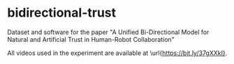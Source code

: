 # bidirectional-trust
Dataset and software for the paper "A Unified Bi-Directional Model for Natural and Artificial Trust in Human-Robot Collaboration"


All videos used in the experiment are available at \url{https://bit.ly/37gXXkI}.
